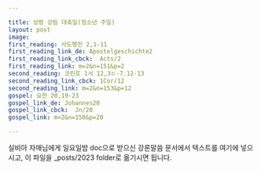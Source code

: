 ```yaml
---

title: 성령 강림 대축일(청소년 주일)
layout: post 
image: 
first_reading: 사도행전 2,1-11
first_reading_link_de: Apostelgeschichte2
first_reading_link_cbck:  Acts/2
first_reading_link: m=2&n=151&p=2
second_reading: 코린토 1서 12,3ㄷ-7.12-13
second_reading_link_cbck: 1Cor/12
second_reading_link: m=2&n=153&p=12
gospel: 요한 20,19-23
gospel_link_de: Johannes20
gospel_link_cbck:  Jn/20
gospel_link: m=2&n=150&p=20

---
```



실비아 자매님에게 일요일밤 doc으로 받으신
강론말씀 문서에서
텍스트를 여기에 넣으시고,
이 파일을 _posts/2023 folder로 옮기시면 됩니다.
